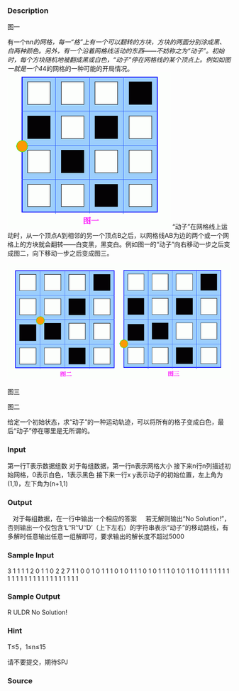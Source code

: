 
### Description






图一






有一个n*n的网格，每一“格”上有一个可以翻转的方块，方块的两面分别涂成黑、白两种颜色。另外，有一个沿着网格线活动的东西——不妨称之为“动子”。初始时，每个方块随机地被翻成黑或白色，“动子”停在网格线的某个顶点上。例如如图一就是一个4*4的网格的一种可能的开局情况。
![](/JudgeOnline/upload/201406/1(1).jpg)
“动子”在网格线上运动时，从一个顶点A到相邻的另一个顶点B之后，以网格线AB为边的两个或一个网格上的方块就会翻转——白变黑，黑变白。例如图一的“动子”向右移动一步之后变成图二，向下移动一步之后变成图三。



![](/JudgeOnline/upload/201406/2(1).jpg)







图三











图二













给定一个初始状态，求“动子”的一种运动轨迹，可以将所有的格子变成白色，最后“动子”停在哪里是无所谓的。
### Input
第一行T表示数据组数
对于每组数据，第一行n表示网格大小
接下来n行n列描述初始网格，0表示白色，1表示黑色
接下来一行x y表示动子的初始位置，左上角为(1,1)，左下角为(n+1,1)

### Output
   对于每组数据，在一行中输出一个相应的答案
    若无解则输出“No Solution!”，否则输出一个仅包含‘L’‘R’‘U’‘D’（上下左右）的字符串表示“动子”的移动路线，有多解时任意输出任意一组解即可，要求输出的解长度不超过5000

### Sample Input
3
1
1
1 1
2
0 1
1 0
2 2
7
1 1 0 0 1 0 1 
1 1 0 1 0 1 1 
1 0 1 0 1 1 1 
0 1 0 1 1 0 1 
1 1 1 1 1 1 1 
1 1 1 1 1 1 1 
1 1 1 1 1 1 1 
1 1

### Sample Output
R
ULDR
No Solution!

### Hint
T≤5，1≤n≤15

请不要提交，期待SPJ
### Source
